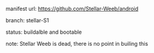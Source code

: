 manifest url:
https://github.com/Stellar-Weeb/android

branch:
stellar-S1

status:
buildalble and bootable

note:
Stellar Weeb is dead, there is no point in builing this
